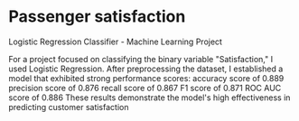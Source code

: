 # Passenger satisfaction
Logistic Regression Classifier - Machine Learning Project 

For a project focused on classifying the binary variable "Satisfaction," I used Logistic Regression. After preprocessing the dataset, I established a model that exhibited strong performance scores: 
accuracy score of 0.889
precision score of 0.876
recall score of 0.867
F1 score of 0.871
ROC AUC score of 0.886
These results demonstrate the model's high effectiveness in predicting customer satisfaction
